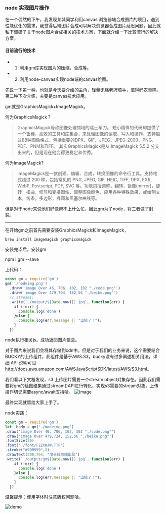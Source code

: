 ### node 实现图片操作 ###

在一个偶然的下午，我发现某城同学利用canvas 浏览器端合成图片的项目，遇到性能优化的需求，我觉得后端图片合成可以解决浏览器合成图片延迟问题，因此就私下调研了关于node图片合成相关的技术方案，下面就介绍一下比较流行的解决方案。

#### 目前流行的技术  ####

* 1. 利用gm库实现图片的压缩，合成等。
* 2. 利用node-canvas实现node端的canvas绘图。

先说一下第一种，也就是今天要介绍的主角，轻量无痛老牌顺手，值得码农青睐。第二种下次介绍，主要是canvas技术应用。





gm就是GraphicsMagick+ImageMagick。

何为GraphicsMagick？
> GraphicsMagick号称图像处理领域的瑞士军刀。 短小精悍的代码却提供了一个鲁棒、高效的工具和库集合，来处理图像的读取、写入和操作，支持超过88种图像格式，包括重要的DPX、GIF、JPEG、JPEG-2000、PNG、PDF、PNM和TIFF。 其实GraphicsMagick是从 ImageMagick 5.5.2 分支出来的，但是现在他变得更稳定和优秀。

何为ImageMagick?
> ImageMagick是一款创建、编辑、合成，转换图像的命令行工具。支持格式超过 200 种，包括常见的 PNG, JPEG, GIF, HEIC, TIFF, DPX, EXR, WebP, Postscript, PDF, SVG 等。功能包括调整，翻转，镜像(mirror)，旋转，扭曲，修剪和变换图像，调整图像颜色，应用各种特殊效果，或绘制文本，线条，多边形，椭圆和贝塞尔曲线等。

但是对于node来说他们好像帮不上什么忙，因此gm为了node，将二者做了封装。

---
在开始gm之前首先需要安装GraphicsMagick和ImageMagick，
```javascript
brew install imagemagick graphicsmagick
```
安装完毕后，安装gm

npm i gm --save

上代码：
```javascript
const gm = require('gm')
gm('./nodeimg.png')
  .draw('image Over 46, 706, 102, 102 "./code.png"')
  .draw('image Over 479,704, 152,56 "./beike.png"')
  //.stream() 
  .write(`./output/${Date.now()}.jpg`, function(err) {
    if (!err) {
      console.log('done')
    }else {
      console.log(err.message || "出错了！");
    }
  })
```
node执行相关js。成功返回图片信息。

对于图片来说我们会将其存储到cdn中。但是对于我们的业务来说，这个需要结合BUCKY的上传组件，此组件是基于AWS.S3，bucky没有过多阐述相关用法，详细 API 说明可见 http://docs.aws.amazon.com/AWSJavaScriptSDK/latest/AWS/S3.html。

我们看以下文档发现，s3 上传图片需要一个stream object对象存在。因此我们需要将gm的绘图结果通过stream()API进行转化，实现s3需要的stream对象。上传操作切记需要async/await支持哈。
![image](http://image-cherry.test.upcdn.net/cherryDesign/upload.png)

最终实现就留给大家上手了。

node实践：
```javascript
const gm = require('gm')
let  body = gm('./nodeimg.png')
.draw('image Over 46, 706, 102, 102 "./code.png"')
.draw('image Over 479,724, 152,56 "./beike.png"')
.fontSize(36)
.font('./font/FZZXHJW.TTF')
.stroke("#999999",2)
.drawText(200,764, "增长线前端出品")       
.write(`./output/gm${Date.now()}.jpg`, function(err) {
    if (!err) {
      console.log('done')
    }else {
      console.log(err.message || "出错了！");
    }
  })
```
温馨提示：使用字体时注意版权问题哈。

![demo](http://image-cherry.test.upcdn.net/cherryDesign/node绘图.png)